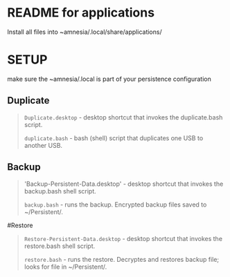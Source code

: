 # README for applications
Install all files into ~amnesia/.local/share/applications/

# SETUP
make sure the ~amnesia/.local is part of your persistence configuration

## Duplicate 
> `Duplicate.desktop` - desktop shortcut that invokes the duplicate.bash script.
>
>`duplicate.bash` - bash (shell) script that duplicates one USB to another USB. 
>

## Backup
>'Backup-Persistent-Data.desktop' - desktop shortcut that invokes the backup.bash shell script.
>
>`backup.bash` - runs the backup. Encrypted backup files saved to ~/Persistent/.
>

#Restore
>`Restore-Persistent-Data.desktop` - desktop shortcut that invokes the restore.bash shell script.
>
>`restore.bash` - runs the restore. Decryptes and restores backup file; looks for file in ~/Persistent/.
>

